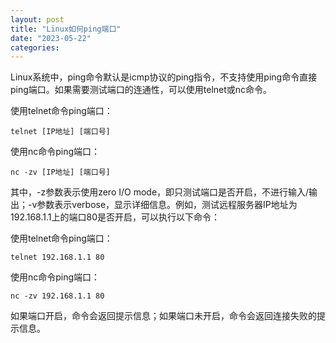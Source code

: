 ```yaml
---
layout: post
title: "Linux如何ping端口"
date: "2023-05-22"
categories: 
---
```

<p>Linux系统中，ping命令默认是icmp协议的ping指令，不支持使用ping命令直接ping端口。如果需要测试端口的连通性，可以使用telnet或nc命令。</p>

<p>使用telnet命令ping端口：</p>

<pre>
<code>telnet [IP地址] [端口号]</code></pre>

<p>使用nc命令ping端口：</p>

<pre>
<code>nc -zv [IP地址] [端口号]</code></pre>

<p>其中，-z参数表示使用zero I/O mode，即只测试端口是否开启，不进行输入/输出；-v参数表示verbose，显示详细信息。例如，测试远程服务器IP地址为192.168.1.1上的端口80是否开启，可以执行以下命令：</p>

<p>使用telnet命令ping端口：</p>

<pre>
<code>telnet 192.168.1.1 80</code></pre>

<p>使用nc命令ping端口：</p>

<pre>
<code>nc -zv 192.168.1.1 80</code></pre>

<p>如果端口开启，命令会返回提示信息；如果端口未开启，命令会返回连接失败的提示信息。</p>

